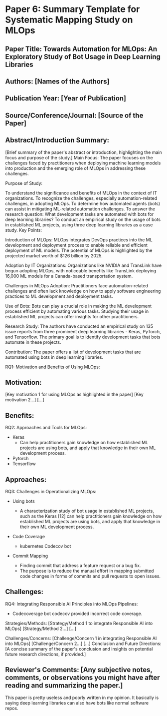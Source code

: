 # Paper 6: Summary Template for Systematic Mapping Study on MLOps

## Paper Title: Towards Automation for MLOps: An Exploratory Study of Bot Usage in Deep Learning Libraries

## Authors: [Names of the Authors]

## Publication Year: [Year of Publication]

## Source/Conference/Journal: [Source of the Paper]
 
## Abstract/Introduction Summary:
[Brief summary of the paper's abstract or introduction, highlighting the main focus and purpose of the study.]
Main Focus: The paper focuses on the challenges faced by practitioners when deploying machine learning models into production and the emerging role of MLOps in addressing these challenges.

Purpose of Study:

To understand the significance and benefits of MLOps in the context of IT organizations.
To recognize the challenges, especially automation-related challenges, in adopting MLOps.
To determine how automated agents (bots) can assist in mitigating ML-related automation challenges.
To answer the research question: What development tasks are automated with bots for deep learning libraries?
To conduct an empirical study on the usage of bots in established ML projects, using three deep learning libraries as a case study.
Key Points:

Introduction of MLOps: MLOps integrates DevOps practices into the ML development and deployment process to enable reliable and efficient deployment of ML models. The potential of MLOps is highlighted by the projected market worth of $126 billion by 2025.

Adoption by IT Organizations: Organizations like NVIDIA and TransLink have begun adopting MLOps, with noticeable benefits like TransLink deploying 16,000 ML models for a Canada-based transportation system.

Challenges in MLOps Adoption: Practitioners face automation-related challenges and often lack knowledge on how to apply software engineering practices to ML development and deployment tasks.

Use of Bots: Bots can play a crucial role in making the ML development process efficient by automating various tasks. Studying their usage in established ML projects can offer insights for other practitioners.



Research Study: The authors have conducted an empirical study on 135 issue reports from three prominent deep learning libraries - Keras, PyTorch, and Tensorflow. The primary goal is to identify development tasks that bots automate in these projects.

Contribution: The paper offers a list of development tasks that are automated using bots in deep learning libraries.

RQ1: Motivation and Benefits of Using MLOps:

## Motivation:
[Key motivation 1 for using MLOps as highlighted in the paper]
[Key motivation 2...]
[...]

## Benefits:
RQ2: Approaches and Tools for MLOps:
* Keras
  * Can help practitioners gain knowledge on how established ML projects are using bots, and apply that knowledge in their own ML development process.
* Pytorch
* Tensorflow

## Approaches:
RQ3: Challenges in Operationalizing MLOps:
* Using bots
  * A characterization study of bot usage in established ML projects, such as the Keras [12] can help practitioners gain knowledge on how established ML projects are using bots, and apply that knowledge in their own ML development process.
  
* Code Coverage
  * kubernetes Codecov bot 

* Commit Mapping
  * Finding commit that address a feature request or a bug fix.
  * The purpose is to reduce the manual effort in mapping submitted code changes in forms of commits and pull requests to open issues.

## Challenges:
RQ4: Integrating Responsible AI Principles into MLOps Pipelines:
* Codecoverage bot codecov provided incorrect code coverage.

Strategies/Methods:
[Strategy/Method 1 to integrate Responsible AI into MLOps]
[Strategy/Method 2...]
[...]

Challenges/Concerns:
[Challenge/Concern 1 in integrating Responsible AI into MLOps]
[Challenge/Concern 2...]
[...]
Conclusion and Future Directions:
[A concise summary of the paper's conclusion and insights on potential future research directions, if provided.]

## Reviewer's Comments: [Any subjective notes, comments, or observations you might have after reading and summarizing the paper.]

This paper is pretty useless and poorly written in my opinion. It basically is saying deep learning libraries can also have bots like normal software repos.
